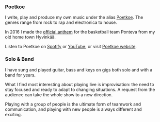 ### Poetkoe

I write, play and produce my own music under the alias <a href="https://poetkoe.com" target="_blank" rel="noreferrer noopener">Poetkoe</a>. The genres range from rock to rap and electronica to house.

In 2016 I made the <a href="https://www.youtube.com/watch?v=ZEhKRjrar6I" target="_blank" rel="noreferrer noopener">official anthem</a> for the basketball team Ponteva from my old home town Hyvinkää.

Listen to Poetkoe on <a href="https://open.spotify.com/artist/6GUQLqKG61jlmOfDpIATq7?si=Es3xdZ3RQMG7cDEsxCFWxg" target="_blank" rel="noreferrer noopener">Spotify</a> or <a href="https://www.youtube.com/channel/UCsKV98VedO0epGqJPjeqoQw" target="_blank" rel="noreferrer noopener">YouTube</a>, or visit <a href="http://poetkoe.com/" target="_blank" rel="noreferrer noopener">Poetkoe website</a>.

### Solo & Band

I have sung and played guitar, bass and keys on gigs both solo and with a band for years.

What I find most interesting about playing live is improvisation: the need to stay focused and ready to adapt to changing situations. A request from the audience can take the whole show to a new direction.

Playing with a group of people is the ultimate form of teamwork and communication, and playing with new people is always different and exciting.
